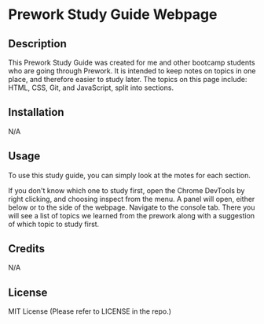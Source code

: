 # Prework Study Guide Webpage

## Description

This Prework Study Guide was created for me and other bootcamp students who are going through Prework.
It is intended to keep notes on topics in one place, and therefore easier to study later.
The topics on this page include: HTML, CSS, Git, and JavaScript, split into sections.

## Installation

N/A

## Usage

To use this study guide, you can simply look at the motes for each section.

If you don't know which one to study first, open the Chrome DevTools by right clicking, and choosing inspect from the menu. A panel will open, either below or to the side of the webpage. Navigate to the console tab. There you will see a list of topics we learned from the prework along with a suggestion of which topic to study first.

## Credits

N/A

## License

MIT License (Please refer to LICENSE in the repo.)
